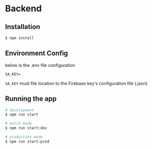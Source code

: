 # Backend
## Installation

```bash
$ npm install
```

## Environment Config
below is the .env file configuration
```
SA_KEY=
```

`SA_KEY` must file location to the Firebase key's configuration file (.json)

## Running the app

```bash
# development
$ npm run start

# watch mode
$ npm run start:dev

# production mode
$ npm run start:prod
```